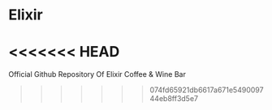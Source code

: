 # Elixir
<<<<<<< HEAD
=======
Official Github Repository Of Elixir Coffee &amp; Wine Bar
>>>>>>> 074fd65921db6617a671e549009744eb8ff3d5e7
